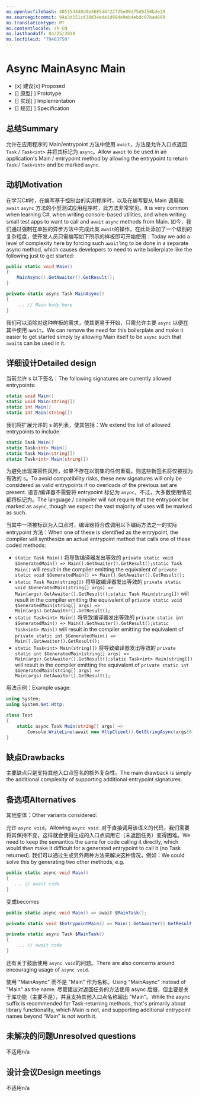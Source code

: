 ```yaml
---
ms.openlocfilehash: 405153448d0e3685d6f22725e00d75d9250b3e20
ms.sourcegitcommit: 94a3d151c438d34ede1d99de9eb4ebdc07ba4699
ms.translationtype: MT
ms.contentlocale: zh-CN
ms.lasthandoff: 04/25/2019
ms.locfileid: "79483750"
---
```

# <a name="async-main"></a><span data-ttu-id="f8936-101">Async Main</span><span class="sxs-lookup"><span data-stu-id="f8936-101">Async Main</span></span>

* <span data-ttu-id="f8936-102">[x] 建议</span><span class="sxs-lookup"><span data-stu-id="f8936-102">[x] Proposed</span></span>
* <span data-ttu-id="f8936-103">[] 原型</span><span class="sxs-lookup"><span data-stu-id="f8936-103">[ ] Prototype</span></span>
* <span data-ttu-id="f8936-104">[] 实现</span><span class="sxs-lookup"><span data-stu-id="f8936-104">[ ] Implementation</span></span>
* <span data-ttu-id="f8936-105">[] 规范</span><span class="sxs-lookup"><span data-stu-id="f8936-105">[ ] Specification</span></span>

## <a name="summary"></a><span data-ttu-id="f8936-106">总结</span><span class="sxs-lookup"><span data-stu-id="f8936-106">Summary</span></span>
[summary]: #summary

<span data-ttu-id="f8936-107">允许在应用程序的 Main/entrypoint 方法中使用 `await`，方法是允许入口点返回 `Task` / `Task<int>` 并将其标记为 `async`。</span><span class="sxs-lookup"><span data-stu-id="f8936-107">Allow `await` to be used in an application's Main / entrypoint method by allowing the entrypoint to return `Task` / `Task<int>` and be marked `async`.</span></span>

## <a name="motivation"></a><span data-ttu-id="f8936-108">动机</span><span class="sxs-lookup"><span data-stu-id="f8936-108">Motivation</span></span>
[motivation]: #motivation

<span data-ttu-id="f8936-109">在学习C#时，在编写基于控制台的实用程序时，以及在编写要从 Main 调用和 `await` `async` 方法的小型测试应用程序时，此方法非常常见。</span><span class="sxs-lookup"><span data-stu-id="f8936-109">It is very common when learning C#, when writing console-based utilities, and when writing small test apps to want to call and `await` `async` methods from Main.</span></span>  <span data-ttu-id="f8936-110">如今，我们通过强制在单独的异步方法中完成此类 `await`的操作，在此处添加了一个级别的复杂程度，使开发人员只需编写如下所示的样板即可开始使用：</span><span class="sxs-lookup"><span data-stu-id="f8936-110">Today we add a level of complexity here by forcing such `await`'ing to be done in a separate async method, which causes developers to need to write boilerplate like the following just to get started:</span></span>

```csharp
public static void Main()
{
    MainAsync().GetAwaiter().GetResult();
}

private static async Task MainAsync()
{
    ... // Main body here
}
```

<span data-ttu-id="f8936-111">我们可以消除对这种样板的需求，使其更易于开始，只需允许主要 `async` 以便在其中使用 `await`。</span><span class="sxs-lookup"><span data-stu-id="f8936-111">We can remove the need for this boilerplate and make it easier to get started simply by allowing Main itself to be `async` such that `await`s can be used in it.</span></span>

## <a name="detailed-design"></a><span data-ttu-id="f8936-112">详细设计</span><span class="sxs-lookup"><span data-stu-id="f8936-112">Detailed design</span></span>
[design]: #detailed-design

<span data-ttu-id="f8936-113">当前允许 s 以下签名：</span><span class="sxs-lookup"><span data-stu-id="f8936-113">The following signatures are currently allowed entrypoints:</span></span>

```csharp
static void Main()
static void Main(string[])
static int Main()
static int Main(string[])
```

<span data-ttu-id="f8936-114">我们将扩展允许的 s 的列表，使其包括：</span><span class="sxs-lookup"><span data-stu-id="f8936-114">We extend the list of allowed entrypoints to include:</span></span>

```csharp
static Task Main()
static Task<int> Main()
static Task Main(string[])
static Task<int> Main(string[])
```

<span data-ttu-id="f8936-115">为避免出现兼容性风险，如果不存在以前集的任何重载，则这些新签名将仅被视为有效的 s。</span><span class="sxs-lookup"><span data-stu-id="f8936-115">To avoid compatibility risks, these new signatures will only be considered as valid entrypoints if no overloads of the previous set are present.</span></span>
<span data-ttu-id="f8936-116">语言/编译器不需要将 entrypoint 标记为 `async`，不过，大多数使用情况都将标记为。</span><span class="sxs-lookup"><span data-stu-id="f8936-116">The language / compiler will not require that the entrypoint be marked as `async`, though we expect the vast majority of uses will be marked as such.</span></span>

<span data-ttu-id="f8936-117">当其中一项被标识为入口点时，编译器将合成调用以下编码方法之一的实际 entrypoint 方法：</span><span class="sxs-lookup"><span data-stu-id="f8936-117">When one of these is identified as the entrypoint, the compiler will synthesize an actual entrypoint method that calls one of these coded methods:</span></span>
- <span data-ttu-id="f8936-118">```static Task Main()``` 将导致编译器发出等效的 ```private static void $GeneratedMain() => Main().GetAwaiter().GetResult();```</span><span class="sxs-lookup"><span data-stu-id="f8936-118">```static Task Main()``` will result in the compiler emitting the equivalent of ```private static void $GeneratedMain() => Main().GetAwaiter().GetResult();```</span></span>
- <span data-ttu-id="f8936-119">```static Task Main(string[])``` 将导致编译器发出等效的 ```private static void $GeneratedMain(string[] args) => Main(args).GetAwaiter().GetResult();```</span><span class="sxs-lookup"><span data-stu-id="f8936-119">```static Task Main(string[])``` will result in the compiler emitting the equivalent of ```private static void $GeneratedMain(string[] args) => Main(args).GetAwaiter().GetResult();```</span></span>
- <span data-ttu-id="f8936-120">```static Task<int> Main()``` 将导致编译器发出等效的 ```private static int $GeneratedMain() => Main().GetAwaiter().GetResult();```</span><span class="sxs-lookup"><span data-stu-id="f8936-120">```static Task<int> Main()``` will result in the compiler emitting the equivalent of ```private static int $GeneratedMain() => Main().GetAwaiter().GetResult();```</span></span>
- <span data-ttu-id="f8936-121">```static Task<int> Main(string[])``` 将导致编译器发出等效的 ```private static int $GeneratedMain(string[] args) => Main(args).GetAwaiter().GetResult();```</span><span class="sxs-lookup"><span data-stu-id="f8936-121">```static Task<int> Main(string[])``` will result in the compiler emitting the equivalent of ```private static int $GeneratedMain(string[] args) => Main(args).GetAwaiter().GetResult();```</span></span>

<span data-ttu-id="f8936-122">用法示例：</span><span class="sxs-lookup"><span data-stu-id="f8936-122">Example usage:</span></span>

```csharp
using System;
using System.Net.Http;

class Test
{
    static async Task Main(string[] args) =>
        Console.WriteLine(await new HttpClient().GetStringAsync(args[0]));
}
```

## <a name="drawbacks"></a><span data-ttu-id="f8936-123">缺点</span><span class="sxs-lookup"><span data-stu-id="f8936-123">Drawbacks</span></span>
[drawbacks]: #drawbacks

<span data-ttu-id="f8936-124">主要缺点只是支持其他入口点签名的额外复杂性。</span><span class="sxs-lookup"><span data-stu-id="f8936-124">The main drawback is simply the additional complexity of supporting additional entrypoint signatures.</span></span>

## <a name="alternatives"></a><span data-ttu-id="f8936-125">备选项</span><span class="sxs-lookup"><span data-stu-id="f8936-125">Alternatives</span></span>
[alternatives]: #alternatives

<span data-ttu-id="f8936-126">其他变体：</span><span class="sxs-lookup"><span data-stu-id="f8936-126">Other variants considered:</span></span>

<span data-ttu-id="f8936-127">允许 `async void`。</span><span class="sxs-lookup"><span data-stu-id="f8936-127">Allowing `async void`.</span></span>  <span data-ttu-id="f8936-128">对于直接调用该语义的代码，我们需要将其保持不变，这样就会使得生成的入口点调用它（未返回任务）变得困难。</span><span class="sxs-lookup"><span data-stu-id="f8936-128">We need to keep the semantics the same for code calling it directly, which would then make it difficult for a generated entrypoint to call it (no Task returned).</span></span>  <span data-ttu-id="f8936-129">我们可以通过生成另外两种方法来解决这种情况，例如：</span><span class="sxs-lookup"><span data-stu-id="f8936-129">We could solve this by generating two other methods, e.g.</span></span>

```csharp
public static async void Main()
{
   ... // await code
}
```

<span data-ttu-id="f8936-130">变成</span><span class="sxs-lookup"><span data-stu-id="f8936-130">becomes</span></span>

```csharp
public static async void Main() => await $MainTask();

private static void $EntrypointMain() => Main().GetAwaiter().GetResult();

private static async Task $MainTask()
{
    ... // await code
}
```

<span data-ttu-id="f8936-131">还有关于鼓励使用 `async void`的问题。</span><span class="sxs-lookup"><span data-stu-id="f8936-131">There are also concerns around encouraging usage of `async void`.</span></span>

<span data-ttu-id="f8936-132">使用 "MainAsync" 而不是 "Main" 作为名称。</span><span class="sxs-lookup"><span data-stu-id="f8936-132">Using "MainAsync" instead of "Main" as the name.</span></span>  <span data-ttu-id="f8936-133">尽管建议对返回任务的方法使用 async 后缀，但主要是关于库功能（主要不是），并且支持其他入口点名称超出 "Main"。</span><span class="sxs-lookup"><span data-stu-id="f8936-133">While the async suffix is recommended for Task-returning methods, that's primarily about library functionality, which Main is not, and supporting additional entrypoint names beyond "Main" is not worth it.</span></span>

## <a name="unresolved-questions"></a><span data-ttu-id="f8936-134">未解决的问题</span><span class="sxs-lookup"><span data-stu-id="f8936-134">Unresolved questions</span></span>
[unresolved]: #unresolved-questions

<span data-ttu-id="f8936-135">不适用</span><span class="sxs-lookup"><span data-stu-id="f8936-135">n/a</span></span>

## <a name="design-meetings"></a><span data-ttu-id="f8936-136">设计会议</span><span class="sxs-lookup"><span data-stu-id="f8936-136">Design meetings</span></span>

<span data-ttu-id="f8936-137">不适用</span><span class="sxs-lookup"><span data-stu-id="f8936-137">n/a</span></span>
